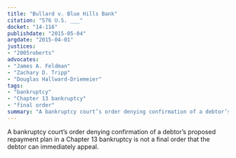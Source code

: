 ```yaml
---
title: "Bullard v. Blue Hills Bank"
citation: "576 U.S. ___"
docket: "14-116"
publishdate: "2015-05-04"
argdate: "2015-04-01"
justices: 
- "2005roberts"
advocates:
- "James A. Feldman"
- "Zachary D. Tripp"
- "Douglas Hallward-Driemeier"
tags:
- "bankruptcy"
- "Chapter 13 bankruptcy"
- "final order"
summary: "A bankruptcy court’s order denying confirmation of a debtor’s proposed repayment plan in a Chapter 13 bankruptcy is not a final order that the debtor can immediately appeal."
---
```

A bankruptcy court’s order denying confirmation of a debtor’s proposed repayment plan in a Chapter 13 bankruptcy is not a final order that the debtor can immediately appeal.

